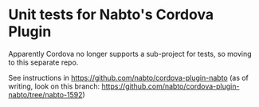 # Unit tests for Nabto's Cordova Plugin

Apparently Cordova no longer supports a sub-project for tests, so moving to this separate repo.

See instructions in https://github.com/nabto/cordova-plugin-nabto (as of writing, look on this branch: https://github.com/nabto/cordova-plugin-nabto/tree/nabto-1592)

